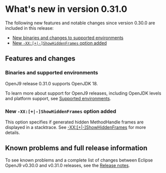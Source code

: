 <!--
* Copyright (c) 2022, 2022 IBM Corp. and others
*
* This program and the accompanying materials are made
* available under the terms of the Eclipse Public License 2.0
* which accompanies this distribution and is available at
* https://www.eclipse.org/legal/epl-2.0/ or the Apache
* License, Version 2.0 which accompanies this distribution and
* is available at https://www.apache.org/licenses/LICENSE-2.0.
*
* This Source Code may also be made available under the
* following Secondary Licenses when the conditions for such
* availability set forth in the Eclipse Public License, v. 2.0
* are satisfied: GNU General Public License, version 2 with
* the GNU Classpath Exception [1] and GNU General Public
* License, version 2 with the OpenJDK Assembly Exception [2].
*
* [1] https://www.gnu.org/software/classpath/license.html
* [2] http://openjdk.java.net/legal/assembly-exception.html
*
* SPDX-License-Identifier: EPL-2.0 OR Apache-2.0 OR GPL-2.0 WITH
* Classpath-exception-2.0 OR LicenseRef-GPL-2.0 WITH Assembly-exception
-->

# What's new in version 0.31.0

The following new features and notable changes since version 0.30.0 are included in this release:

- [New binaries and changes to supported environments](#binaries-and-supported-environments)
- [New `-XX:[+|-]ShowHiddenFrames` option added](#new-xx-showhiddenframes-option-added)

## Features and changes

### Binaries and supported environments

OpenJ9 release 0.31.0 supports OpenJDK 18.

To learn more about support for OpenJ9 releases, including OpenJDK levels and platform support, see [Supported environments](openj9_support.md).

### New `-XX:[+|-]ShowHiddenFrames` option added

This option specifies if generated hidden MethodHandle frames are displayed in a stacktrace. See [-XX:[+|-]ShowHiddenFrames](xxshowhiddenframes.md) for more details.

## Known problems and full release information

To see known problems and a complete list of changes between Eclipse OpenJ9 v0.30.0 and v0.31.0 releases, see the [Release notes](https://github.com/eclipse-openj9/openj9/blob/master/doc/release-notes/0.31/0.31.md).

<!-- ==== END OF TOPIC ==== version0.30.md ==== -->
